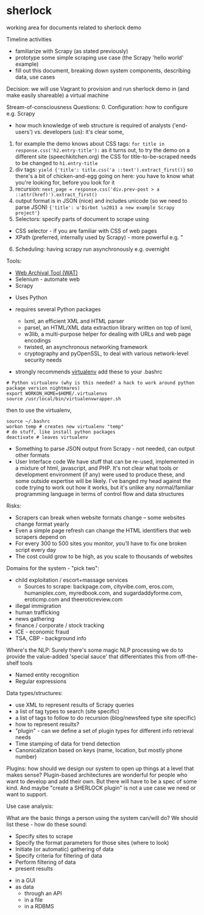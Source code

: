 # sherlock
working area for documents related to sherlock demo

Timeline activities
 - familiarize with Scrapy (as stated previously)
 - prototype some simple scraping use case (the Scrapy 'hello world' example)
 - fill out this document, breaking down system components, describing data, use cases

Decision: we will use Vagrant to provision and run sherlock demo in (and make easily shareable) a virtual machine
   
Stream-of-consciousness Questions:
0. Configuration: how to configure e.g. Scrapy
 - how much knowledge of web structure is required of analysts ('end-users') vs. developers (us): it's clear some,
1.  for example the demo knows about CSS tags:
  ```for title in response.css('h2.entry-title'):```
  as it turns out, to try the demo on a different site (speechkitchen.org) the CSS for title-to-be-scraped needs to be changed to ```h1.entry-title```
2.  div tags:
  ```yield {'title': title.css('a ::text').extract_first()}```
so there's a bit of chicken-and-egg going on here: you have to know what you're looking for, before you look for it
3.  recursion:
  ```next_page = response.css('div.prev-post > a ::attr(href)').extract_first()```
4. output format is in JSON (nice) and includes unicode (so we need to parse JSON)
  ```{'title': u'Dirbot \u2013 a new example Scrapy project'}```
5. Selectors: specify parts of document to scrape using
 - CSS selector - if you are familiar with CSS of web pages
 - XPath (preferred, internally used by Scrapy) - more powerful e.g. "
6. Scheduling: having scrapy run asynchronously e.g. overnight

Tools:
 * [Web Archival Tool (WAT)](https://github.com/philpot/trafficop-wat.git)
 * Selenium - automate web 
 * Scrapy
  - Uses Python
  - requires several Python packages
    * lxml, an efficient XML and HTML parser
    * parsel, an HTML/XML data extraction library written on top of lxml,
    * w3lib, a multi-purpose helper for dealing with URLs and web page encodings
    * twisted, an asynchronous networking framework
    * cryptography and pyOpenSSL, to deal with various network-level security needs

  - strongly recommends [virtualenv](https://virtualenv.pypa.io/en/stable/installation/)
  add these to your .bashrc
  ```
  # Python virtualenv (why is this needed? a hack to work around python package version nightmares)                                                                                                  
export WORKON_HOME=$HOME/.virtualenvs
source /usr/local/bin/virtualenvwrapper.sh
```
then to use the virtualenv,
```
source ~/.bashrc
workon temp # creates new virtualenv "temp"
# do stuff, like install python packages
deactivate # leaves virtualenv
```
  * Something to parse JSON output from Scrapy - not needed, can output other formats
  * User Interface code
    We have stuff that can be re-used, implemented in a mixture of html, javascript, and PHP. It's not clear what tools or development environment (if any) were used to produce these, and some outside expertise will be likely. I've banged my head against the code trying to work out how it works, but it's unlike any normal/familiar programming language in terms of control flow and data structures
    
Risks:
  * Scrapers can break when website formats change – some websites change format yearly
  * Even a simple page refresh can change the HTML identifiers that web scrapers depend on
  * For every 300 to 500 sites you monitor, you’ll have to fix one broken script every day
  * The cost could grow to be high, as you scale to thousands of websites
    
Domains for the system - "pick two":
  * child exploitation / escort+massage services
    - Sources to scrape: backpage.com, cityvibe.com, eros.com, humaniplex.com, myredbook.com, and sugardaddyforme.com, eroticmp.com and theeroticreview.com
  * illegal immigration
  * human trafficking
  * news gathering
  * finance / corporate / stock tracking
  * ICE - economic fraud
  * TSA, CBP - background info
  
Where's the NLP:
  Surely there's some magic NLP processing we do to provide the value-added 'special sauce' that differentiates this from off-the-shelf tools
  * Named entity recognition
  * Regular expressions

Data types/structures: 
  * use XML to represent results of Scrapy queries
  * a list of tag types to search (site specific)
  * a list of tags to follow to do recursion (blog/newsfeed type site specific)
  * how to represent results?
  * "plugin" - can we define a set of plugin types for different info retrieval needs
  * Time stamping of data for trend detection
  * Canonicalization based on keys (name, location, but mostly phone number)

Plugins: how should we design our system to open up things at a level that makes sense? Plugin-based architectures are wonderful for people who want to develop and add their own. But there will have to be a spec of some kind. And maybe "create a SHERLOCK plugin" is not a use case we need or want to support.

Use case analysis:

What are the basic things a person using the system can/will do? We should list these - how do these sound:

  * Specify sites to scrape
  * Specify the format parameters for those sites (where to look)
  * Initiate (or automatic) gathering of data
  * Specify criteria for filtering of data
  * Perform filtering of data
  * present results
   - in a GUI
   - as data
     - through an API
     - in a file
     - in a RDBMS

